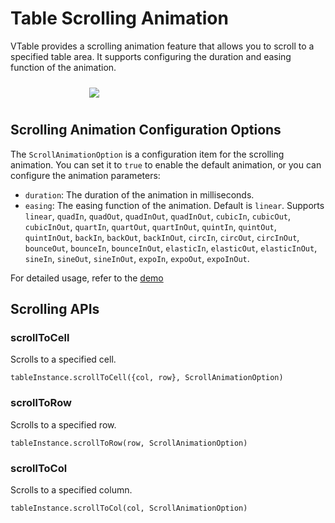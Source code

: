 # Table Scrolling Animation

VTable provides a scrolling animation feature that allows you to scroll to a specified table area. It supports configuring the duration and easing function of the animation.

<div style="display: flex; justify-content: center;">
  <img src="https://lf9-dp-fe-cms-tos.byteorg.com/obj/bit-cloud/VTable/preview/scroll-animation.gif" style="flex: 0 0 50%; padding: 10px;">
</div>

## Scrolling Animation Configuration Options

The `ScrollAnimationOption` is a configuration item for the scrolling animation. You can set it to `true` to enable the default animation, or you can configure the animation parameters:
  - `duration`: The duration of the animation in milliseconds.
  - `easing`: The easing function of the animation. Default is `linear`. Supports `linear`, `quadIn`, `quadOut`, `quadInOut`, `quadInOut`, `cubicIn`, `cubicOut`, `cubicInOut`, `quartIn`, `quartOut`, `quartInOut`, `quintIn`, `quintOut`, `quintInOut`, `backIn`, `backOut`, `backInOut`, `circIn`, `circOut`, `circInOut`, `bounceOut`, `bounceIn`, `bounceInOut`, `elasticIn`, `elasticOut`, `elasticInOut`, `sineIn`, `sineOut`, `sineInOut`, `expoIn`, `expoOut`, `expoInOut`.

For detailed usage, refer to the [demo](../../demo/animation/scroll-animation)

## Scrolling APIs

### scrollToCell

Scrolls to a specified cell.
```
tableInstance.scrollToCell({col, row}, ScrollAnimationOption)
```

### scrollToRow

Scrolls to a specified row.
```
tableInstance.scrollToRow(row, ScrollAnimationOption)
```

### scrollToCol

Scrolls to a specified column.
```
tableInstance.scrollToCol(col, ScrollAnimationOption)
```
